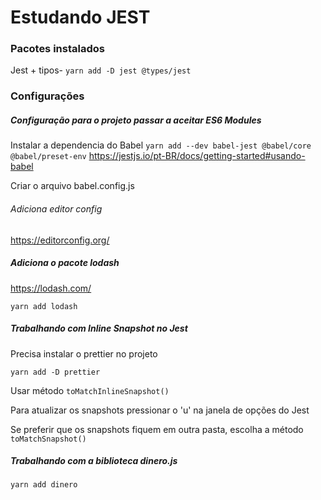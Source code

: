 # Estudando JEST

### Pacotes instalados

Jest + tipos- `yarn add -D jest @types/jest`

### Configurações

##### Configuração para o projeto passar a aceitar ES6 Modules

Instalar a dependencia do Babel
`yarn add --dev babel-jest @babel/core @babel/preset-env`
https://jestjs.io/pt-BR/docs/getting-started#usando-babel

Criar o arquivo babel.config.js

###### Adiciona editor config

https://editorconfig.org/

##### Adiciona o pacote lodash

https://lodash.com/

`yarn add lodash`

##### Trabalhando com Inline Snapshot no Jest

Precisa instalar o prettier no projeto

`yarn add -D prettier`

Usar método `toMatchInlineSnapshot()`

Para atualizar os snapshots pressionar o 'u' na janela de opções do Jest

Se preferir que os snapshots fiquem em outra pasta, escolha a método `toMatchSnapshot()`

##### Trabalhando com a biblioteca dinero.js

`yarn add dinero`
